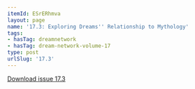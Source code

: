 ```yaml
---
itemId: ESrERhmva
layout: page
name: '17.3: Exploring Dreams'' Relationship to Mythology'
tags:
- hasTag: dreamnetwork
- hasTag: dream-network-volume-17
type: post
urlSlug: '17.3'
---
```

<a href="files/pdfs/Volume_17/17.3-Dream-Network-Vol-17-No-3.pdf" download="">Download issue 17.3</a>